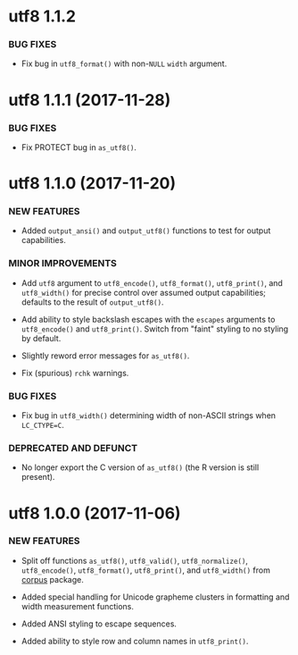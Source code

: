 utf8 1.1.2
==========

### BUG FIXES

  * Fix bug in `utf8_format()` with non-`NULL` `width` argument.


utf8 1.1.1 (2017-11-28)
=======================

### BUG FIXES

  * Fix PROTECT bug in `as_utf8()`.


utf8 1.1.0 (2017-11-20)
=======================

### NEW FEATURES

  * Added `output_ansi()` and `output_utf8()` functions to test for
    output capabilities.

### MINOR IMPROVEMENTS

  * Add `utf8` argument to `utf8_encode()`, `utf8_format()`, `utf8_print()`,
    and `utf8_width()` for precise control over assumed output capabilities;
    defaults to the result of `output_utf8()`.

  * Add ability to style backslash escapes with the `escapes` arguments
    to `utf8_encode()` and `utf8_print()`. Switch from "faint" styling
    to no styling by default.

  * Slightly reword error messages for `as_utf8()`.

  * Fix (spurious) `rchk` warnings.

### BUG FIXES

  * Fix bug in `utf8_width()` determining width of non-ASCII strings
    when `LC_CTYPE=C`.

### DEPRECATED AND DEFUNCT

  * No longer export the C version of `as_utf8()` (the R version is still
    present).


utf8 1.0.0 (2017-11-06)
=======================

### NEW FEATURES

  * Split off functions `as_utf8()`, `utf8_valid()`, `utf8_normalize()`,
    `utf8_encode()`, `utf8_format()`, `utf8_print()`, and `utf8_width()`
    from [corpus][corpus] package.

  * Added special handling for Unicode grapheme clusters in formatting
    and width measurement functions.

  * Added ANSI styling to escape sequences.

  * Added ability to style row and column names in `utf8_print()`.


[corpus]: http://corpustext.com/ "corpus: Text Corpus Analysis"
